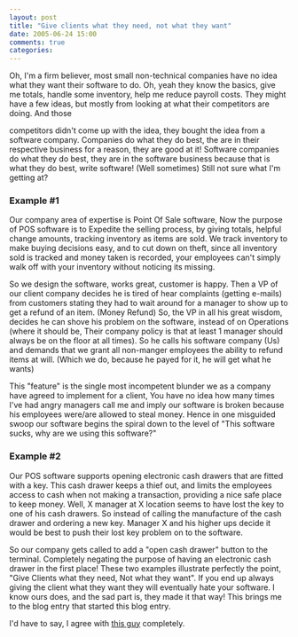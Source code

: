 ```yaml
---
layout: post
title: "Give clients what they need, not what they want"
date: 2005-06-24 15:00
comments: true
categories: 
---
```


Oh, I'm a firm believer, most small non-technical companies have no idea what
they want their software to do. Oh, yeah they know the basics, give me totals,
handle some inventory, help me reduce payroll costs. They might have a few
ideas, but mostly from looking at what their competitors are doing. And those
<!-- more -->
competitors didn't come up with the idea, they bought the idea from a software
company. Companies do what they do best, the are in their respective
business for a reason, they are good at it! Software companies do what they do
best, they are in the software business because that is what they do best,
write software! (Well sometimes) Still not sure what I'm getting at?

### Example #1 ###
Our company area of expertise is Point Of Sale
software, Now the purpose of POS software is to Expedite the selling process,
by giving totals, helpful change amounts, tracking inventory as items are sold.
We track inventory to make buying decisions easy, and to cut down on theft,
since all inventory sold is tracked and money taken is recorded, your employees
can't simply walk off with your inventory without noticing its
missing. 

So we design the software, works great, customer is happy. Then
a VP of our client company decides he is tired of hear complaints (getting
e-mails) from customers stating they had to wait around for a manager to show
up to get a refund of an item. (Money Refund) So, the VP in all his great
wisdom, decides he can shove his problem on the software, instead of on
Operations (where it should be, Their company policy is that at least 1 manager
should always be on the floor at all times). So he calls his software company
(Us) and demands that we grant all non-manger employees the ability to refund
items at will. (Which we do, because he payed for it, he will get what he
wants)

This "feature" is the single most incompetent blunder we as a
company have agreed to implement for a client, You have no idea how many times
I've had angry managers call me and imply our software is broken because his
employees were/are allowed to steal money. Hence in one misguided swoop our
software begins the spiral down to the level of "This software sucks, why are
we using this software?" 

### Example #2 ###
Our POS software supports
opening electronic cash drawers that are fitted with a key. This cash drawer
keeps a thief out, and limits the employees access to cash when not making a
transaction, providing a nice safe place to keep money. Well, X manager at X
location seems to have lost the key to one of his cash drawers. So instead of
calling the manufacture of the cash drawer and ordering a new key. Manager X
and his higher ups decide it would be best to push their lost key problem on to
the software.

So our company gets called to add a "open cash drawer" button to
the terminal. Completely negating the purpose of having an electronic cash
drawer in the first place! These two examples illustrate perfectly the
point, "Give Clients what they need, Not what they want". If you end up always
giving the client what they want they will eventually hate your software.  I
know ours does, and the sad part is, they made it that way! This brings
me to the blog entry that started this blog entry.

I'd have to say, I agree
with [this guy](http://headrush.typepad.com/creating_passionate_users/2005/06/featuritis_vs_t.html)
completely.
